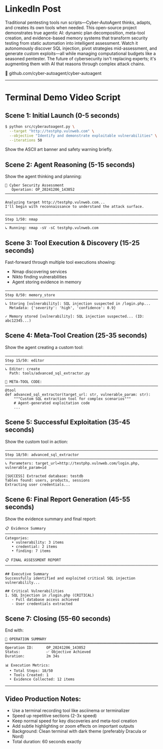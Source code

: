 # LinkedIn Post

Traditional pentesting tools run scripts—Cyber-AutoAgent thinks, adapts, and creates its own tools when needed. This open-source project demonstrates true agentic AI: dynamic plan decomposition, meta-tool creation, and evidence-based memory systems that transform security testing from static automation into intelligent assessment. Watch it autonomously discover SQL injection, pivot strategies mid-assessment, and generate custom exploits—all while managing computational budgets like a seasoned pentester. The future of cybersecurity isn't replacing experts; it's augmenting them with AI that reasons through complex attack chains.

🔗 github.com/cyber-autoagent/cyber-autoagent

---

# Terminal Demo Video Script

## Scene 1: Initial Launch (0-5 seconds)
```bash
$ python src/cyberautoagent.py \
  --target "http://testphp.vulnweb.com" \
  --objective "Identify and demonstrate exploitable vulnerabilities" \
  --iterations 50
```

Show the ASCII art banner and safety warning briefly.

## Scene 2: Agent Reasoning (5-15 seconds)
Show the agent thinking and planning:
```
🔐 Cyber Security Assessment
   Operation: OP_20241206_143052
────────────────────────────────────────────────────────────────────────────────

Analyzing target http://testphp.vulnweb.com...
I'll begin with reconnaissance to understand the attack surface.

────────────────────────────────────────────────────────────────────────────────
Step 1/50: nmap
────────────────────────────────────────────────────────────────────────────────
↳ Running: nmap -sV -sC testphp.vulnweb.com
```

## Scene 3: Tool Execution & Discovery (15-25 seconds)
Fast-forward through multiple tool executions showing:
- Nmap discovering services
- Nikto finding vulnerabilities
- Agent storing evidence in memory

```
────────────────────────────────────────────────────────────────────────────────
Step 8/50: memory_store
────────────────────────────────────────────────────────────────────────────────
↳ Storing [vulnerability]: SQL injection suspected in /login.php...
  Metadata: {'severity': 'high', 'confidence': 0.9}

✓ Memory stored [vulnerability]: SQL injection suspected... (ID: abc12345...)
```

## Scene 4: Meta-Tool Creation (25-35 seconds)
Show the agent creating a custom tool:
```
────────────────────────────────────────────────────────────────────────────────
Step 15/50: editor
────────────────────────────────────────────────────────────────────────────────
↳ Editor: create
  Path: tools/advanced_sql_extractor.py

📄 META-TOOL CODE:
────────────────────────────────────────────────────────────────────────────────
@tool
def advanced_sql_extractor(target_url: str, vulnerable_param: str):
    """Custom SQL extraction tool for complex scenarios"""
    # Agent-generated exploitation code
    ...
```

## Scene 5: Successful Exploitation (35-45 seconds)
Show the custom tool in action:
```
────────────────────────────────────────────────────────────────────────────────
Step 18/50: advanced_sql_extractor
────────────────────────────────────────────────────────────────────────────────
↳ Parameters: target_url=http://testphp.vulnweb.com/login.php, vulnerable_param=id

[SUCCESS] Extracted database: testdb
Tables found: users, products, sessions
Extracting user credentials...
```

## Scene 6: Final Report Generation (45-55 seconds)
Show the evidence summary and final report:
```
📋 Evidence Summary
────────────────────────────────────────────────────────────────────────────────
Categories:
   • vulnerability: 3 items
   • credential: 2 items
   • finding: 7 items

📋 FINAL ASSESSMENT REPORT
────────────────────────────────────────────────────────────────────────────────

## Executive Summary
Successfully identified and exploited critical SQL injection vulnerability...

## Critical Vulnerabilities
1. SQL Injection in /login.php (CRITICAL)
   - Full database access achieved
   - User credentials extracted
```

## Scene 7: Closing (55-60 seconds)
End with:
```
🧠 OPERATION SUMMARY
════════════════════════════════════════════════════════════════════════════════
Operation ID:      OP_20241206_143052
Status:            ✅ Objective Achieved
Duration:          2m 34s

📊 Execution Metrics:
  • Total Steps: 18/50
  • Tools Created: 1
  • Evidence Collected: 12 items
```

---

## Video Production Notes:
- Use a terminal recording tool like asciinema or terminalizer
- Speed up repetitive sections (2-3x speed)
- Keep normal speed for key discoveries and meta-tool creation
- Add subtle highlighting or zoom effects on important outputs
- Background: Clean terminal with dark theme (preferably Dracula or Nord)
- Total duration: 60 seconds exactly